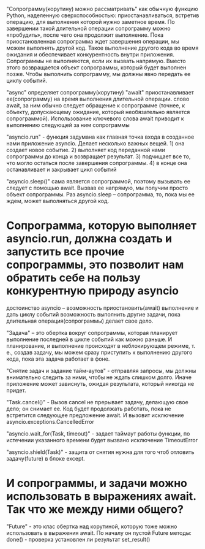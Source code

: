 "Сопрограмму(корутину) можно рассматривать" как обычную функцию Python, наделенную сверхспособностью: приостанавливаться, встретив операцию, для выполнения которой нужно заметное время. По завершении такой длительной операции сопрограмму можно «пробудить», после чего она продолжит выполнение. Пока приостановленная сопрограмма ждет завершения операции, мы можем выполнять другой код. Такое выполнение другого кода во время ожидания и обеспечивает конкурентность внутри приложения. Сопрограммы не выполняются, если их вызвать напрямую. Вместо этого возвращается объект сопрограммы, который будет выполнен позже. Чтобы выполнить сопрограмму, мы должны явно передать ее циклу событий.

"async" определяет сопрограмму(корутину)
"await" приостанавливает ее(сопрограмму) на время выполнения длительной операции. слово await, за ним обычно следует обращение к сопрограмме (точнее, к объекту, допускающему ожидание, который необязательно является сопрограммой). Использование ключевого слова await приводит к  выполнению следующей за ним сопрограммы

"asyncio.run" - функция задумана как главная точка входа в созданное нами приложение asyncio.
                Делает несколько важных вещей.
                    1) она создает новое событие.
                    2) выполняет код переданной нами сопрограммы до конца и возвращает результат.
                    3) подчищает все то, что могло остаться после завершения сопрограммы.
                    4) в конце она останавливает и закрывает цикл событий

"asyncio.sleep()" сама является сопрограммой, поэтому вызывать ее следует с помощью await. Вызвав ее напрямую, мы получим просто объект сопрограммы. Раз asyncio.sleep – сопрограмма, то, пока мы ее ждем, может выполняться другой код.


# Сопрограмма, которую выполняет asyncio.run, должна создать и запустить все прочие сопрограммы, это позволит нам обратить себе на пользу конкурентную природу asyncio

достоинство asyncio – возможность приостановить(await) выполнение и дать циклу событий возможность выполнить другие задачи, пока длительная операция(сопрограммы) делает свое дело.

"Задача" – это обертка вокруг сопрограммы, которая планирует выполнение последней в цикле событий как можно раньше. И планирование, и выполнение происходят в неблокирующем режиме, т. е., создав задачу, мы можем сразу приступить к выполнению другого кода, пока эта задача работает в фоне.

"Снятие задач и задание тайм-аутов" - отправляя запросы, мы должны внимательно следить за ними, чтобы не ждать слишком долго. Иначе приложение может зависнуть, ожидая результата, который никогда не придет.

"Task.cancel()" - Вызов cancel не прерывает задачу, делающую свое дело; он снимает ее. Код будет продолжать работать, пока не встретится следующее предложение await. И вызовит исключение asyncio.exceptions.CancelledError

"asyncio.wait_for(Task, timeout)" - задает таймаут работы функции, по истечении указанного времени будет вызвано исключение TimeoutError

"asyncio.shield(Task)" - защита от снятия нужна для того чтоб отловить задачу(future) в блоке except.

# И сопрограммы, и задачи можно использовать в выражениях await. Так что же между ними общего?


"Future" - это клас обертка над корутиной, которую тоже можно использовать в выражения await. По началу он пустой
Future методы: done() - проверка установлен ли результат
               set_result()